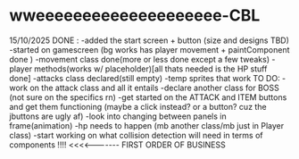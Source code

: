 # wweeeeeeeeeeeeeeeeeeee-CBL
15/10/2025
DONE : 
-added the start screen + button (size and designs TBD)
-started on gamescreen (bg works has player movement + paintComponent done )
-movement class done(more or less done except a few tweaks)
-player methods(works w/ placeholder)[all thats needed is the HP stuff done]
-attacks class declared(still empty)
-temp sprites that work
TO DO:
-work on the attack class and all it entails
-declare another class for BOSS (not sure on the specifics rn)
-get started on the ATTACK and ITEM buttons and get them functioning (maybe a click instead? or a button? cuz the jbuttons are ugly af)
-look into changing between panels in frame(animation)
-hp needs to happen (mb another class/mb just in Player class)
-start working on what collision detection will need in terms of components !!!! <<<<------- FIRST ORDER OF BUSINESS
